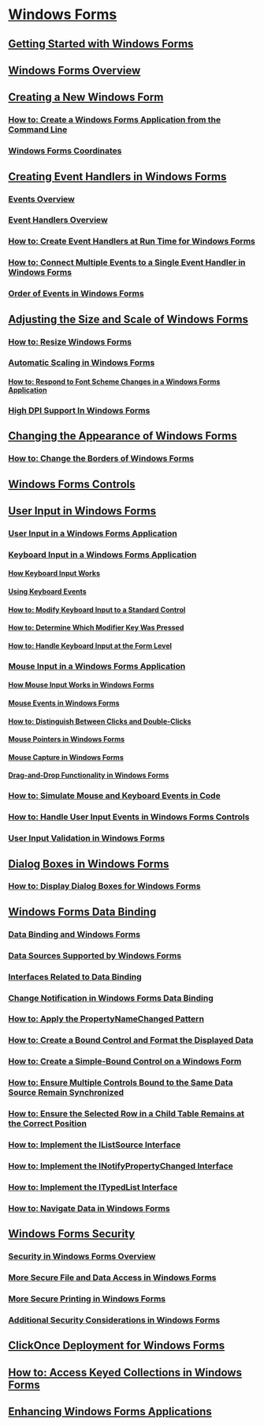 # [Windows Forms](index.md)
## [Getting Started with Windows Forms](getting-started-with-windows-forms.md)
## [Windows Forms Overview](windows-forms-overview.md)
## [Creating a New Windows Form](creating-a-new-windows-form.md)
### [How to: Create a Windows Forms Application from the Command Line](how-to-create-a-windows-forms-application-from-the-command-line.md)
### [Windows Forms Coordinates](windows-forms-coordinates.md)
## [Creating Event Handlers in Windows Forms](creating-event-handlers-in-windows-forms.md)
### [Events Overview](events-overview-windows-forms.md)
### [Event Handlers Overview](event-handlers-overview-windows-forms.md)
### [How to: Create Event Handlers at Run Time for Windows Forms](how-to-create-event-handlers-at-run-time-for-windows-forms.md)
### [How to: Connect Multiple Events to a Single Event Handler in Windows Forms](how-to-connect-multiple-events-to-a-single-event-handler-in-windows-forms.md)
### [Order of Events in Windows Forms](order-of-events-in-windows-forms.md)
## [Adjusting the Size and Scale of Windows Forms](adjusting-the-size-and-scale-of-windows-forms.md)
### [How to: Resize Windows Forms](how-to-resize-windows-forms.md)
### [Automatic Scaling in Windows Forms](automatic-scaling-in-windows-forms.md)
#### [How to: Respond to Font Scheme Changes in a Windows Forms Application](how-to-respond-to-font-scheme-changes-in-a-windows-forms-application.md)
### [High DPI Support In Windows Forms](high-dpi-support-in-windows-forms.md)
## [Changing the Appearance of Windows Forms](changing-the-appearance-of-windows-forms.md)
### [How to: Change the Borders of Windows Forms](how-to-change-the-borders-of-windows-forms.md)
## [Windows Forms Controls](controls/)
## [User Input in Windows Forms](user-input-in-windows-forms.md)
### [User Input in a Windows Forms Application](user-input-in-a-windows-forms-application.md)
### [Keyboard Input in a Windows Forms Application](keyboard-input-in-a-windows-forms-application.md)
#### [How Keyboard Input Works](how-keyboard-input-works.md)
#### [Using Keyboard Events](using-keyboard-events.md)
#### [How to: Modify Keyboard Input to a Standard Control](how-to-modify-keyboard-input-to-a-standard-control.md)
#### [How to: Determine Which Modifier Key Was Pressed](how-to-determine-which-modifier-key-was-pressed.md)
#### [How to: Handle Keyboard Input at the Form Level](how-to-handle-keyboard-input-at-the-form-level.md)
### [Mouse Input in a Windows Forms Application](mouse-input-in-a-windows-forms-application.md)
#### [How Mouse Input Works in Windows Forms](how-mouse-input-works-in-windows-forms.md)
#### [Mouse Events in Windows Forms](mouse-events-in-windows-forms.md)
#### [How to: Distinguish Between Clicks and Double-Clicks](how-to-distinguish-between-clicks-and-double-clicks.md)
#### [Mouse Pointers in Windows Forms](mouse-pointers-in-windows-forms.md)
#### [Mouse Capture in Windows Forms](mouse-capture-in-windows-forms.md)
#### [Drag-and-Drop Functionality in Windows Forms](drag-and-drop-functionality-in-windows-forms.md)
### [How to: Simulate Mouse and Keyboard Events in Code](how-to-simulate-mouse-and-keyboard-events-in-code.md)
### [How to: Handle User Input Events in Windows Forms Controls](how-to-handle-user-input-events-in-windows-forms-controls.md)
### [User Input Validation in Windows Forms](user-input-validation-in-windows-forms.md)
## [Dialog Boxes in Windows Forms](dialog-boxes-in-windows-forms.md)
### [How to: Display Dialog Boxes for Windows Forms](how-to-display-dialog-boxes-for-windows-forms.md)
## [Windows Forms Data Binding](windows-forms-data-binding.md)
### [Data Binding and Windows Forms](data-binding-and-windows-forms.md)
### [Data Sources Supported by Windows Forms](data-sources-supported-by-windows-forms.md)
### [Interfaces Related to Data Binding](interfaces-related-to-data-binding.md)
### [Change Notification in Windows Forms Data Binding](change-notification-in-windows-forms-data-binding.md)
### [How to: Apply the PropertyNameChanged Pattern](how-to-apply-the-propertynamechanged-pattern.md)
### [How to: Create a Bound Control and Format the Displayed Data](how-to-create-a-bound-control-and-format-the-displayed-data.md)
### [How to: Create a Simple-Bound Control on a Windows Form](how-to-create-a-simple-bound-control-on-a-windows-form.md)
### [How to: Ensure Multiple Controls Bound to the Same Data Source Remain Synchronized](multiple-controls-bound-to-data-source-synchronized.md)
### [How to: Ensure the Selected Row in a Child Table Remains at the Correct Position](ensure-the-selected-row-in-a-child-table-correct.md)
### [How to: Implement the IListSource Interface](how-to-implement-the-ilistsource-interface.md)
### [How to: Implement the INotifyPropertyChanged Interface](how-to-implement-the-inotifypropertychanged-interface.md)
### [How to: Implement the ITypedList Interface](how-to-implement-the-itypedlist-interface.md)
### [How to: Navigate Data in Windows Forms](how-to-navigate-data-in-windows-forms.md)
## [Windows Forms Security](windows-forms-security.md)
### [Security in Windows Forms Overview](security-in-windows-forms-overview.md)
### [More Secure File and Data Access in Windows Forms](more-secure-file-and-data-access-in-windows-forms.md)
### [More Secure Printing in Windows Forms](more-secure-printing-in-windows-forms.md)
### [Additional Security Considerations in Windows Forms](additional-security-considerations-in-windows-forms.md)
## [ClickOnce Deployment for Windows Forms](clickonce-deployment-for-windows-forms.md)
## [How to: Access Keyed Collections in Windows Forms](how-to-access-keyed-collections-in-windows-forms.md)
## [Enhancing Windows Forms Applications](advanced/)
